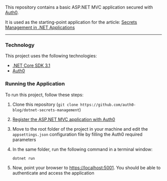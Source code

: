 This repository contains a basic ASP.NET MVC application secured with [Auth0](https://auth0.com/).

It is used as the starting-point application for the article: [Secrets Management in .NET Applications](https://auth0.com/blog/secret-management-in-dotnet-applications/)

---
### Technology

This project uses the following technologies:

- [.NET Core SDK 3.1](https://dotnet.microsoft.com/download/dotnet-core/3.1)
- [Auth0](https://auth0.com/)

### Running the Application

To run this project, follow these steps:

1. Clone this repository (`git clone https://github.com/auth0-blog/dotnet-secrets-management`)

2. [Register the ASP.NET MVC application with Auth0](https://auth0.com/blog/secret-management-in-dotnet-applications/#The.Sample.Application)

3. Move to the root folder of the project in your machine and edit the `appsettings.json` configuration file by filling the Auth0 required parameters

4. In the same folder, run the following command in a terminal window:

   ```shell
   dotnet run
   ```

7. Now, point your browser to [https://localhost:5001](https://localhost:5001/). You should be able to authenticate and access the application


